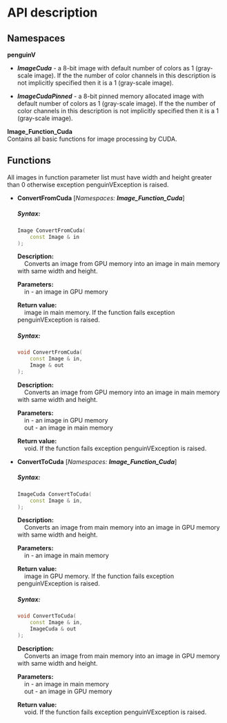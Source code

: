 # API description

## Namespaces
**penguinV**    
- ***ImageCuda*** - a 8-bit image with default number of colors as 1 (gray-scale image). If the the number of color channels in this description is not implicitly specified then it is a 1 (gray-scale image).    

- ***ImageCudaPinned*** - a 8-bit pinned memory allocated image with default number of colors as 1 (gray-scale image). If the the number of color channels in this description is not implicitly specified then it is a 1 (gray-scale image).    

**Image_Function_Cuda**    
Contains all basic functions for image processing by CUDA.    

## Functions

All images in function parameter list must have width and height greater than 0 otherwise exception penguinVException is raised.

- **ConvertFromCuda** [_Namespaces: **Image_Function_Cuda**_]

	##### Syntax:
	```cpp
	Image ConvertFromCuda(
		const Image & in
	);
	```
	**Description:**    
	&nbsp;&nbsp;&nbsp;&nbsp;Converts an image from GPU memory into an image in main memory with same width and height.
	
	**Parameters:**    
	&nbsp;&nbsp;&nbsp;&nbsp;in - an image in GPU memory        
	
	**Return value:**    
	&nbsp;&nbsp;&nbsp;&nbsp;image in main memory. If the function fails exception penguinVException is raised.
		
	##### Syntax:
	```cpp
	void ConvertFromCuda(
		const Image & in,
		Image & out
	);
	```
	**Description:**    
	&nbsp;&nbsp;&nbsp;&nbsp;Converts an image from GPU memory into an image in main memory with same width and height.
	
	**Parameters:**    
	&nbsp;&nbsp;&nbsp;&nbsp;in - an image in GPU memory     
	&nbsp;&nbsp;&nbsp;&nbsp;out - an image in main memory    
	
	**Return value:**    
	&nbsp;&nbsp;&nbsp;&nbsp;void. If the function fails exception penguinVException is raised.
	
- **ConvertToCuda** [_Namespaces: **Image_Function_Cuda**_]

	##### Syntax:
	```cpp
	ImageCuda ConvertToCuda(
		const Image & in,
	);
	```
	**Description:**    
	&nbsp;&nbsp;&nbsp;&nbsp;Converts an image from main memory into an image in GPU memory with same width and height.
	
	**Parameters:**    
	&nbsp;&nbsp;&nbsp;&nbsp;in - an image in main memory      
	
	**Return value:**    
	&nbsp;&nbsp;&nbsp;&nbsp;image in GPU memory. If the function fails exception penguinVException is raised.
		
	##### Syntax:
	```cpp
	void ConvertToCuda(
		const Image & in,
		ImageCuda & out
	);
	```
	**Description:**    
	&nbsp;&nbsp;&nbsp;&nbsp;Converts an image from main memory into an image in GPU memory with same width and height.
	
	**Parameters:**    
	&nbsp;&nbsp;&nbsp;&nbsp;in - an image in main memory     
	&nbsp;&nbsp;&nbsp;&nbsp;out - an image in GPU memory    
	
	**Return value:**    
	&nbsp;&nbsp;&nbsp;&nbsp;void. If the function fails exception penguinVException is raised.
